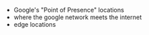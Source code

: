 - Google's "Point of Presence" locations
- where the google network meets the internet
- edge locations